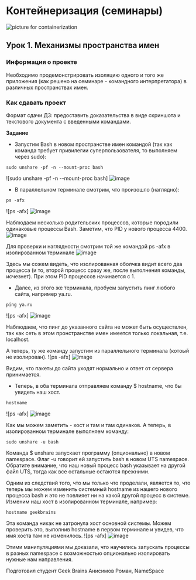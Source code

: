 ﻿# Контейнеризация (семинары)


![picture for containerization](https://github.com/Terekhov-A-S/Containerization-Seminar_1/blob/main/containerization.jpg)

## Урок 1. Механизмы пространства имен

### **Информация о проекте**

Необходимо продемонстрировать изоляцию одного и того же приложения (как решено на семинаре - командного интерпретатора) в различных пространствах имен.

### **Как сдавать проект** 

Формат сдачи ДЗ: предоставить доказательства в виде скриншота и текстового документа с введенными командами.


**Задание**

* Запустим Bash в новом пространстве имен командой (так как команда требует привилегии суперпользователя, то выполняем через sudo):
```
sudo unshare -pf -n --mount-proc bash
```
![sudo unshare -pf -n --mount-proc bash]
![image](https://github.com/Jetrong/NameSpace/assets/136317824/53a79df6-beb3-40ee-a813-f023ab21aae0)



* В параллельном терминале смотрим, что произошло (наглядно):
```
ps -afx
```
![ps -afx]
![image](https://github.com/Jetrong/NameSpace/assets/136317824/50a3413c-74f6-4b52-ba73-139ffebb67b6)


Наблюдаем несколько родительских процессов, которые породили одинаковые процессы Bash. Заметим, что PID у нового процесса 4400. 
![image](https://github.com/Jetrong/NameSpace/assets/136317824/23ea7d2b-5c19-4cc4-84fe-629a20ca582a)


Для проверки и наглядности смотрим той же командой ps -afx в изолированном терминале 
![image](https://github.com/Jetrong/NameSpace/assets/136317824/020d73cb-6a35-43c8-a461-ad2cb05fdcee)

Здесь мы сожем видеть, что изолированная оболчка видит всего два процесса (и то, второй процесс сразу же, после выполнения команды, исчезнет). При этом PID процессов начинается с 1.


* Далее, из этого же терминала, пробуем запустить пинг любого сайта, например ya.ru.
```
ping ya.ru
```
 ![ps -afx]
![image](https://github.com/Jetrong/NameSpace/assets/136317824/df093e7e-2183-4d85-a2c0-927cd7ca4683)

Наблюдаем, что пинг до указанного сайта не может быть осуществлен, так как сеть в этом пронстранстве имен имеется только локальная, т.е. localhost.


А теперь, ту же команду запустим из параллельного терминала (котоый не изолирован).
![ps -afx]
![image](https://github.com/Jetrong/NameSpace/assets/136317824/7927022a-a1bf-41b8-aa3a-3b03dbac7144)

Видим, что пакеты до сайта уходят нормально и ответ от сервера принимается.


* Теперь, в оба терминала отправляем команду $ hostname, что бы увидеть наш хост.
```
hostname
```
![ps -afx]
![image](https://github.com/Jetrong/NameSpace/assets/136317824/afac0238-76c9-4553-b521-94eeb8105b15)

Как мы можем заметить - хоcт и там и там одинаков. А теперь, в изолированном терминале выполняем команду:
```
sudo unshare -u bash
```
Команда $ unshare запускает программу (опционально) в новом namespace. Флаг -u говорит ей запустить bash в новом UTS namespace. Обратите внимание, что наш новый процесс bash указывает на другой файл UTS, тогда как все остальные остаются прежними. 

Одним из следствий того, что мы только что проделали, является то, что теперь мы можем изменить системный hostname из нашего нового процесса bash и это не повлияет ни на какой другой процесс в системе. 
Изменим наш хост в изолированном терминале, например:
```
hostname geekbrains
```
Эта команда никак не затронула хост основной системы. Можем проверить это, выполнив hostname в первом терминале и увидев, что имя хоста там не изменилось.
![ps -afx]
![image](https://github.com/Jetrong/NameSpace/assets/136317824/7c9d1a6d-461b-4bef-afaf-c563628b7c45)


Этими манипуляциями мы доказали, что научились запускать процессы в разных namespace с возможностью опционально изолировать нужные нам направления.

Подготовил студент Geek Brains Анисимов Роман, NameSpace
